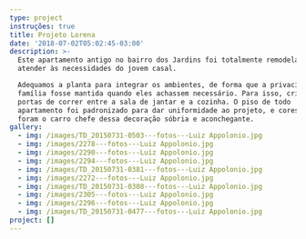 ```yaml
---
type: project
instruções: true
title: Projeto Lorena
date: '2018-07-02T05:02:45-03:00'
description: >-
  Este apartamento antigo no bairro dos Jardins foi totalmente remodelado para
  atender às necessidades do jovem casal.

  Adequamos a planta para integrar os ambientes, de forma que a privacidade da
  família fosse mantida quando eles achassem necessário. Para isso, criamos
  portas de correr entre a sala de jantar e a cozinha. O piso de todo
  apartamento foi padronizado para dar uniformidade ao projeto, e cores neutras
  foram o carro chefe dessa decoração sóbria e aconchegante.  
gallery:
  - img: /images/TD_20150731-0503---fotos---Luiz Appolonio.jpg
  - img: /images/2278---fotos---Luiz Appolonio.jpg
  - img: /images/2290---fotos---Luiz Appolonio.jpg
  - img: /images/2294---fotos---Luiz Appolonio.jpg
  - img: /images/TD_20150731-0381---fotos---Luiz Appolonio.jpg
  - img: /images/2272---fotos---Luiz Appolonio.jpg
  - img: /images/TD_20150731-0308---fotos---Luiz Appolonio.jpg
  - img: /images/2305---fotos---Luiz Appolonio.jpg
  - img: /images/2296---fotos---Luiz Appolonio.jpg
  - img: /images/TD_20150731-0477---fotos---Luiz Appolonio.jpg
project: []
---
```



